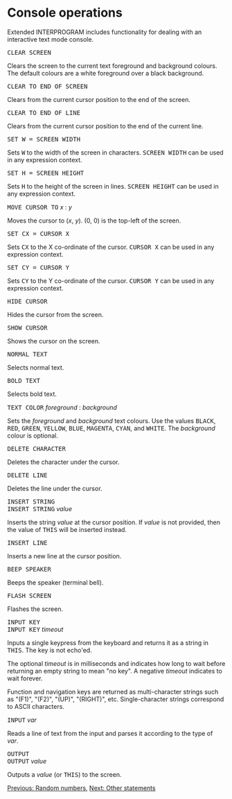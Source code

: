 # Console operations

Extended INTERPROGRAM includes functionality for dealing with an
interactive text mode console.

<tt>CLEAR SCREEN</tt>

Clears the screen to the current text foreground and background colours.
The default colours are a white foreground over a black background.

<tt>CLEAR TO END OF SCREEN</tt>

Clears from the current cursor position to the end of the screen.

<tt>CLEAR TO END OF LINE</tt>

Clears from the current cursor position to the end of the current line.

<tt>SET W = SCREEN WIDTH</tt>

Sets <tt>W</tt> to the width of the screen in characters.  <tt>SCREEN WIDTH</tt>
can be used in any expression context.

<tt>SET H = SCREEN HEIGHT</tt>

Sets <tt>H</tt> to the height of the screen in lines.  <tt>SCREEN HEIGHT</tt>
can be used in any expression context.

<tt>MOVE CURSOR TO</tt> <i>x</i> : <i>y</i>

Moves the cursor to (<i>x</i>, <i>y</i>).  (0, 0) is the top-left
of the screen.

<tt>SET CX = CURSOR X</tt>

Sets <tt>CX</tt> to the X co-ordinate of the cursor.  <tt>CURSOR X</tt>
can be used in any expression context.

<tt>SET CY = CURSOR Y</tt>

Sets <tt>CY</tt> to the Y co-ordinate of the cursor.  <tt>CURSOR Y</tt>
can be used in any expression context.

<tt>HIDE CURSOR</tt>

Hides the cursor from the screen.

<tt>SHOW CURSOR</tt>

Shows the cursor on the screen.

<tt>NORMAL TEXT</tt>

Selects normal text.

<tt>BOLD TEXT</tt>

Selects bold text.

<tt>TEXT COLOR</tt> <i>foreground</i> : <i>background</i>

Sets the <i>foreground</i> and <i>background</i> text colours.  Use the
values <tt>BLACK</tt>, <tt>RED</tt>, <tt>GREEN</tt>, <tt>YELLOW</tt>,
<tt>BLUE</tt>, <tt>MAGENTA</tt>, <tt>CYAN</tt>, and <tt>WHITE</tt>.
The <i>background</i> colour is optional.

<tt>DELETE CHARACTER</tt>

Deletes the character under the cursor.

<tt>DELETE LINE</tt>

Deletes the line under the cursor.

<tt>INSERT STRING</tt><br/>
<tt>INSERT STRING</tt> <i>value</i>

Inserts the string <i>value</i> at the cursor position.  If <i>value</i> is
not provided, then the value of <tt>THIS</tt> will be inserted instead.

<tt>INSERT LINE</tt>

Inserts a new line at the cursor position.

<tt>BEEP SPEAKER</tt>

Beeps the speaker (terminal bell).

<tt>FLASH SCREEN</tt>

Flashes the screen.

<tt>INPUT KEY</tt><br/>
<tt>INPUT KEY</tt> <i>timeout</i>

Inputs a single keypress from the keyboard and returns it as a string
in <tt>THIS</tt>.  The key is not echo'ed.

The optional <i>timeout</i> is in milliseconds and indicates how long to
wait before returning an empty string to mean "no key".  A negative
<i>timeout</i> indicates to wait forever.

Function and navigation keys are returned as multi-character strings
such as "(F1)", "(F2)", "(UP)", "(RIGHT)", etc.  Single-character strings
correspond to ASCII characters.

<tt>INPUT</tt> <i>var</i>

Reads a line of text from the input and parses it according to the
type of <i>var</i>.

<tt>OUTPUT</tt></br>
<tt>OUTPUT</tt> <i>value</i>

Outputs a <i>value</i> (or <tt>THIS</tt>) to the screen.

[Previous: Random numbers](ref-random.md),
[Next: Other statements](ref-other.md)
